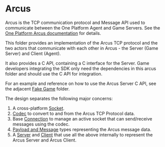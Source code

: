 # Arcus

Arcus is the TCP communication protocol and Message API used to communicate between the One Platform Agent and Game Servers. See the [One Platform Arcus documentation](https://www.i3d.net/docs/one/odp/Game-Integration/Management-Protocol/Arcus-V2/) for details.

This folder provides an implementation of the Arcus TCP protocol and the two actors that communicate with each other in Arcus - the Server (Game Server) and Client (Agent).

It also provides a C API, containing a C interface for the Server. Game developers integrating the SDK only need the dependencies in this arcus folder and should use the C API for integration.

For an example and reference on how to use the Arcus Server C API, see the adjacent [Fake Game](../game/readme.md) folder.

The design separates the following major concerns:

1. A cross-platform [Socket](internal/socket.h).
2. [Codec](internal/codec.h) to convert to and from the Arcus TCP Protocol data.
3. Base [Connection](internal/connection.h) to manage an active socket that can send/receive messages using the codec.
4. [Payload and Message](message.h) types representing the Arcus message data.
5. A [Server](server.h) and [Client](client.h) that use all the above internally to represent the Arcus Server and Arcus Client.
